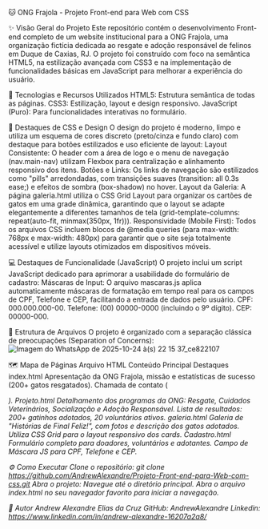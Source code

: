 
🐱 ONG Frajola - Projeto Front-end para Web com CSS

✨ Visão Geral do Projeto
Este repositório contém o desenvolvimento Front-end completo de um website institucional para a ONG Frajola, uma organização fictícia dedicada ao resgate e adoção responsável de felinos em Duque de Caxias, RJ.
O projeto foi construído com foco na semântica HTML5, na estilização avançada com CSS3 e na implementação de funcionalidades básicas em JavaScript para melhorar a experiência do usuário.

🚀 Tecnologias e Recursos Utilizados
HTML5: Estrutura semântica de todas as páginas.
CSS3: Estilização, layout e design responsivo.
JavaScript (Puro): Para funcionalidades interativas no formulário.

🎨 Destaques de CSS e Design
O design do projeto é moderno, limpo e utiliza um esquema de cores discreto (preto/cinza e fundo claro) com destaque para botões estilizados e uso eficiente de layout:
Layout Consistente: O header com a área de logo e o menu de navegação (nav.main-nav) utilizam Flexbox para centralização e alinhamento responsivo dos itens.
Botões e Links: Os links de navegação são estilizados como "pills" arredondadas, com transições suaves (transition: all 0.3s ease;) e efeitos de sombra (box-shadow) no hover.
Layout da Galeria: A página galeria.html utiliza o CSS Grid Layout para organizar os cartões de gatos em uma grade dinâmica, garantindo que o layout se adapte elegantemente a diferentes tamanhos de tela (grid-template-columns: repeat(auto-fit, minmax(350px, 1fr))).
Responsividade (Mobile First): Todos os arquivos CSS incluem blocos de @media queries (para max-width: 768px e max-width: 480px) para garantir que o site seja totalmente acessível e utilize layouts otimizados em dispositivos móveis.

💻 Destaques de Funcionalidade (JavaScript)
O projeto inclui um script JavaScript dedicado para aprimorar a usabilidade do formulário de cadastro:
Máscaras de Input: O arquivo mascaras.js aplica automaticamente máscaras de formatação em tempo real para os campos de CPF, Telefone e CEP, facilitando a entrada de dados pelo usuário.
CPF: 000.000.000-00.
Telefone: (00) 00000-0000 (incluindo o 9º dígito).
CEP: 00000-000.

📄 Estrutura de Arquivos
O projeto é organizado com a separação clássica de preocupações (Separation of Concerns):
![Imagem do WhatsApp de 2025-10-24 à(s) 22 15 37_ce822107](https://github.com/user-attachments/assets/bc6a5642-4e17-4a63-9972-6e3c3f24f003)

🗺️ Mapa de Páginas
Arquivo HTML	Conteúdo Principal	Destaques
index.html	Apresentação da ONG Frajola, missão e estatísticas de sucesso (200+ gatos resgatados).	Chamada de contato (<address>).
Projeto.html	Detalhamento dos programas da ONG: Resgate, Cuidados Veterinários, Socialização e Adoção Responsável.	Lista de resultados: 200+ gatinhos adotados, 20 voluntários ativos.
galeria.html	Galeria de "Histórias de Final Feliz!", com fotos e descrição dos gatos adotados.	Utiliza CSS Grid para o layout responsivo dos cards.
Cadastro.html	Formulário completo para doadores, voluntários e adotantes.	Campo de Máscara JS para CPF, Telefone e CEP.

⚙️ Como Executar
Clone o repositório: git clone https://github.com/AndrewAlexandre/Projeto-Front-end-para-Web-com-css.git
Abra o projeto:
Navegue até o diretório principal.
Abra o arquivo index.html no seu navegador favorito para iniciar a navegação.

👤 Autor
Andrew Alexandre Elias da Cruz
GitHub: AndrewAlexandre
Linkedin: https://www.linkedin.com/in/andrew-alexandre-16207a2a8/
